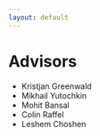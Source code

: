 ```yaml
---
layout: default
---
```


# Advisors

* Kristjan Greenwald 
* Mikhail Yutochkin
* Mohit Bansal 
* Colin Raffel
* Leshem Choshen

<br />
